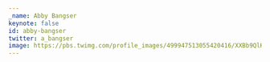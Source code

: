 ```yaml
---
_name: Abby Bangser
keynote: false
id: abby-bangser
twitter: a_bangser
image: https://pbs.twimg.com/profile_images/499947513055420416/XXBb9QlK.jpeg
---
```

